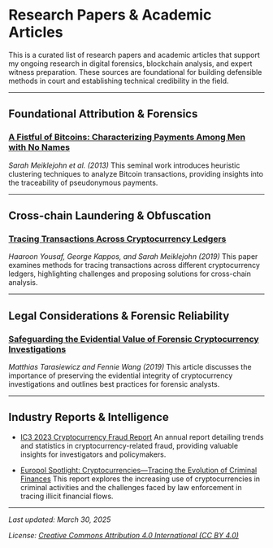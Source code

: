 # Research Papers & Academic Articles

This is a curated list of research papers and academic articles that support my ongoing research in digital forensics, blockchain analysis, and expert witness preparation. These sources are foundational for building defensible methods in court and establishing technical credibility in the field.

---

## Foundational Attribution & Forensics

### <a href="https://cseweb.ucsd.edu/~smeiklejohn/files/imc13.pdf" target="_blank">A Fistful of Bitcoins: Characterizing Payments Among Men with No Names</a>
*Sarah Meiklejohn et al. (2013)*
This seminal work introduces heuristic clustering techniques to analyze Bitcoin transactions, providing insights into the traceability of pseudonymous payments.

---

## Cross-chain Laundering & Obfuscation

### [Tracing Transactions Across Cryptocurrency Ledgers](https://www.usenix.org/system/files/sec19-yousaf_0.pdf)
*Haaroon Yousaf, George Kappos, and Sarah Meiklejohn (2019)*
This paper examines methods for tracing transactions across different cryptocurrency ledgers, highlighting challenges and proposing solutions for cross-chain analysis.

---

## Legal Considerations & Forensic Reliability

### [Safeguarding the Evidential Value of Forensic Cryptocurrency Investigations](https://www.sciencedirect.com/science/article/pii/S1742287619302567)
*Matthias Tarasiewicz and Fennie Wang (2019)*
This article discusses the importance of preserving the evidential integrity of cryptocurrency investigations and outlines best practices for forensic analysts.

---

## Industry Reports & Intelligence

- [IC3 2023 Cryptocurrency Fraud Report](https://www.ic3.gov/Media/PDF/AnnualReport/2023_IC3CryptocurrencyReport.pdf)
  An annual report detailing trends and statistics in cryptocurrency-related fraud, providing valuable insights for investigators and policymakers.

- [Europol Spotlight: Cryptocurrencies—Tracing the Evolution of Criminal Finances](https://www.europol.europa.eu/cms/sites/default/files/documents/Europol%20Spotlight%20-%20Cryptocurrencies%20-%20Tracing%20the%20evolution%20of%20criminal%20finances.pdf)
  This report explores the increasing use of cryptocurrencies in criminal activities and the challenges faced by law enforcement in tracing illicit financial flows.

---

*Last updated: March 30, 2025*

*License: [Creative Commons Attribution 4.0 International (CC BY 4.0)](https://creativecommons.org/licenses/by/4.0/)*
